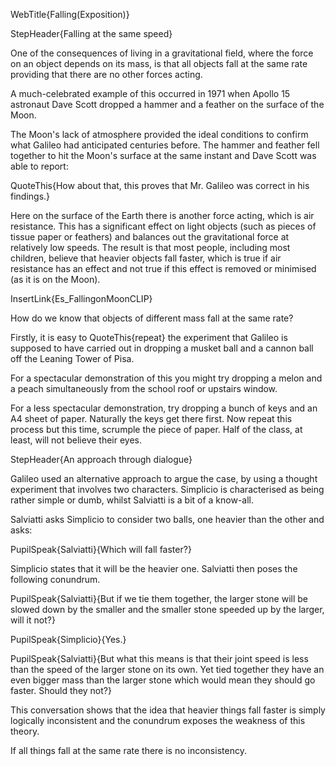 WebTitle{Falling(Exposition)}

StepHeader{Falling at the same speed}

One of the consequences of living in a gravitational field, where the force on an object depends on its mass, is that all objects fall at the same rate providing that there are no other forces acting.

A much-celebrated example of this occurred in 1971 when Apollo 15 astronaut Dave Scott dropped a hammer and a feather on the surface of the Moon.

The Moon's lack of atmosphere provided the ideal conditions to confirm what Galileo had anticipated centuries before. The hammer and feather fell together to hit the Moon's surface at the same instant and Dave Scott was able to report:

QuoteThis{How about that, this proves that Mr. Galileo was correct in his findings.}

Here on the surface of the Earth there is another force acting, which is air resistance. This has a significant effect on light objects (such as pieces of tissue paper or feathers) and balances out the gravitational force at relatively low speeds. The result is that most people, including most children, believe that heavier objects fall faster, which is true if air resistance has an effect and not true if this effect is removed or minimised (as it is on the Moon).

InsertLink{Es_FallingonMoonCLIP}

How do we know that objects of different mass fall at the same rate?

Firstly, it is easy to QuoteThis{repeat} the experiment that Galileo is supposed to have carried out in dropping a musket ball and a cannon ball off the Leaning Tower of Pisa.

For a spectacular demonstration of this you might try dropping a melon and a peach simultaneously from the school roof or upstairs window.

For a less spectacular demonstration, try dropping a bunch of keys and an A4 sheet of paper. Naturally the keys get there first. Now repeat this process but this time, scrumple the piece of paper. Half of the class, at least, will not believe their eyes.

StepHeader{An approach through dialogue}

Galileo used an alternative approach to argue the case, by using a thought experiment that involves two characters. Simplicio is characterised as being rather simple or dumb, whilst Salviatti is a bit of a know-all.

Salviatti asks Simplicio to consider two balls, one heavier than the other and asks:

PupilSpeak{Salviatti}{Which will fall faster?}

Simplicio states that it will be the heavier one. Salviatti then poses the following conundrum.

PupilSpeak{Salviatti}{But if we tie them together, the larger stone will be slowed down by the smaller and the smaller stone speeded up by the larger, will it not?}

PupilSpeak{Simplicio}{Yes.}

PupilSpeak{Salviatti}{But what this means is that their joint speed is less than the speed of the larger stone on its own. Yet tied together they have an even bigger mass than the larger stone which would mean they should go faster. Should they not?}

This conversation shows that the idea that heavier things fall faster is simply logically inconsistent and the conundrum exposes the weakness of this theory.

If all things fall at the same rate there is no inconsistency.

